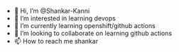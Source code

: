 - 👋 Hi, I’m @Shankar-Kanni
- 👀 I’m interested in learning devops
- 🌱 I’m currently learning openshift/github actions
- 💞️ I’m looking to collaborate on learning github actions
- 📫 How to reach me shankar

<!---
Shankar-Kanni/Shankar-Kanni is a ✨ special ✨ repository because its `README.md` (this file) appears on your GitHub profile.
You can click the Preview link to take a look at your changes.
--->
